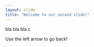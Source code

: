 ```yaml
---
layout: slide
title: "Welcome to our second slide!"
---
```

bla bla bla c

Use the left arrow to go back!
